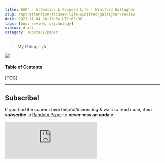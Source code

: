 ```yaml
---
title: RAPT - Attention & Focused Life - Winifred Gallagher
slug: rapt-attention-focused-life-winifred-gallagher-review
date: 2021-11-04 20:16:34 UTC+05:30
tags: [book-review, psychology]
status: draft
category: substack/paper
---
```


> My Rating -  /5

![](https://i.gr-assets.com/images/S/compressed.photo.goodreads.com/books/1442939057l/6262510._SY475_.jpg)

<h4>Table of Contents</h4>
[TOC]



---
## Subscribe!
If you find the content here helpful/interesting & want to read more, then _**subscribe**_ to [Random Paper](https://randompaper8.substack.com/) to **never miss an update.**
<div class="row">
	<iframe src="https://randompaper8.substack.com/embed" max-width="480" height="120" frameborder="0" scrolling="no" class="centred"></iframe>
	<br>
</div>